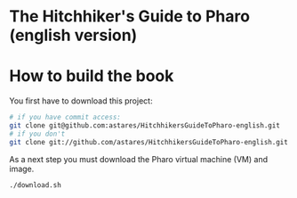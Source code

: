 The Hitchhiker's Guide to Pharo (english version)
=================================================



How to build the book
=====================

You first have to download this project:

```bash
# if you have commit access:
git clone git@github.com:astares/HitchhikersGuideToPharo-english.git
# if you don't
git clone git://github.com/astares/HitchhikersGuideToPharo-english.git
```
 
As a next step you must download the Pharo virtual machine (VM) and image.

```bash
./download.sh
```
